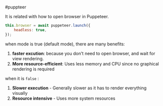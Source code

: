#puppteer

It is related with how to open browser in Puppeteer.


```js
this.browser = await puppeteer.launch({
	headless: true,
});
```

when mode is true (default mode), there are many benefits:

1. **faster excution**: because you don't need to open browser, and wait for view rendering.
2. **More resource-efficient**: Uses less memory and CPU since no graphical rendering is required


when it is `false` :

1. **Slower execution** - Generally slower as it has to render everything visually
2. **Resource intensive** - Uses more system resources